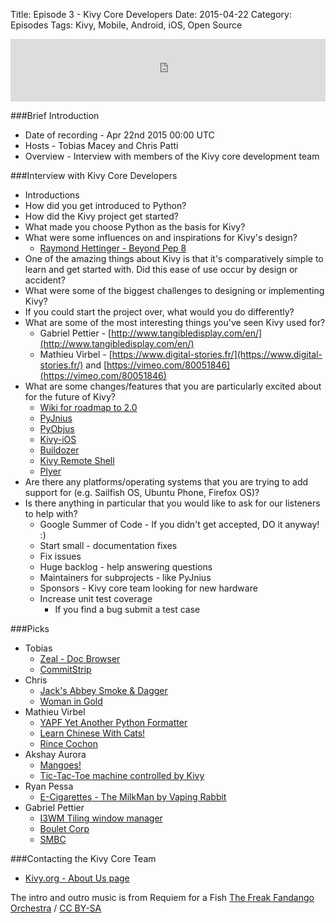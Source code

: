 Title: Episode 3 - Kivy Core Developers
Date: 2015-04-22
Category: Episodes
Tags: Kivy, Mobile, Android, iOS, Open Source

<iframe id="audio_iframe" src="http://www.podbean.com/media/player/tbyua-559767?skin=103" width="100%" height="100" frameborder="0" scrolling="no"></iframe>

###Brief Introduction
*  Date of recording - Apr 22nd 2015 00:00 UTC
*  Hosts - Tobias Macey and Chris Patti
*  Overview - Interview with members of the Kivy core development team

###Interview with Kivy Core Developers
*  Introductions
*  How did you get introduced to Python?
*  How did the Kivy project get started?
*  What made you choose Python as the basis for Kivy?
*  What were some influences on and inspirations for Kivy's  design?
    * [Raymond Hettinger - Beyond Pep 8](https://www.youtube.com/watch?v=wf-BqAjZb8M)
*  One of the amazing things about Kivy is that it's comparatively simple to learn and get started with. Did this ease of use occur by design or accident?
*  What were some of the biggest challenges to designing or implementing Kivy?
*  If you could start the project over, what would you do differently?
*  What are some of the most interesting things you've seen Kivy used for?
    *  Gabriel Pettier - [http://www.tangibledisplay.com/en/](http://www.tangibledisplay.com/en/)
    *  Mathieu Virbel - [https://www.digital-stories.fr/](https://www.digital-stories.fr/) and  [https://vimeo.com/80051846](https://vimeo.com/80051846)
* What are some changes/features that you are particularly excited about for the future of Kivy?
    *  [Wiki for roadmap to 2.0](https://github.com/kivy/kivy/wiki/Kivy-2.0-api-breaks)
    *  [PyJnius](https://github.com/kivy/pyjnius)
    *  [PyObjus](https://github.com/kivy/pyobjus)
    *  [Kivy-iOS](https://github.com/kivy/kivy-ios)
    *  [Buildozer](https://github.com/kivy/buildozer)
    *  [Kivy Remote Shell](https://github.com/kivy/kivy-remote-shell)
    *  [Plyer](https://github.com/kivy/plyer)
* Are there any platforms/operating systems that you are trying to add support for (e.g. Sailfish OS, Ubuntu Phone, Firefox  OS)?
* Is there anything in particular that you would like to ask for our listeners to help with?
    *  Google Summer of Code - If you didn't get accepted, DO it anyway! :)
    *  Start small - documentation fixes
    *  Fix issues
    *  Huge backlog - help answering questions
    *  Maintainers for subprojects - like PyJnius
    *  Sponsors - Kivy core team looking for new hardware
    *  Increase unit test coverage
        *  If you find a bug submit a test case

###Picks
*  Tobias
    *  [Zeal - Doc Browser](http://zealdocs.org/)
    *  [CommitStrip](http://www.commitstrip.com/en/)
*  Chris
    *  [Jack's Abbey Smoke & Dagger](http://www.beeradvocate.com/beer/profile/26520/71501/)
    *  [Woman in Gold](http://www.imdb.com/title/tt2404425/)
*  Mathieu Virbel
    *  [YAPF Yet Another Python Formatter](http://eli.thegreenplace.net/2015/yapf-yet-another-python-formatter/)
    *  [Learn Chinese With Cats!](http://ninchanese.com/)
    *  [Rince Cochon](http://fr.wikipedia.org/wiki/Rince\_Cochon)
*  Akshay Aurora
    *  [Mangoes!](http://en.wikipedia.org/wiki/Mango)
    *  [Tic-Tac-Toe machine controlled by Kivy](https://www.youtube.com/watch?v=FhRXAD8-UkE)
*  Ryan Pessa
    *  [E-Cigarettes - The MilkMan by Vaping Rabbit](http://www.thevapingrabbit.com/)
*  Gabriel Pettier
    *  [I3WM Tiling window manager](http://i3wm.org/)
    *  [Boulet Corp](http://english.bouletcorp.com/)
    *  [SMBC](http://www.smbc-comics.com/)

###Contacting the Kivy Core Team
*  [Kivy.org - About Us page](http://kivy.org/#aboutus)

The intro and outro music is from Requiem for a Fish [The Freak Fandango Orchestra](http://freemusicarchive.org/music/The_Freak_Fandango_Orchestra/)  / [CC BY-SA](http://creativecommons.org/licenses/by-sa/3.0/)
